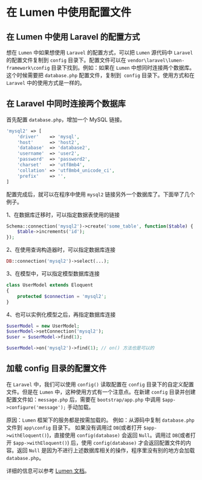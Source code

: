 # 在 Lumen 中使用配置文件

## 在 Lumen 中使用 Laravel 的配置方式

想在 `Lumen` 中如果想使用 `Laravel` 的配置方式，可以把 `Lumen` 源代码中 `Laravel` 的配置文件复制到 `config` 目录下。配置文件可以在 `vendor\laravel\lumen-framework\config` 目录下找到。例如：如果在 `Lumen` 中想同时连接两个数据库。这个时候需要把 `database.php` 配置文件，复制到` config` 目录下。使用方式和在 `Laravel` 中的使用方式是一样的。

## 在 Laravel 中同时连接两个数据库

首先配置 `database.php`，增加一个 MySQL 链接。

```php
'mysql2' => [
    'driver'    => 'mysql',
    'host'      => 'host2',
    'database'  => 'database2',
    'username'  => 'user2',
    'password'  => 'password2',
    'charset'   => 'utf8mb4',
    'collation' => 'utf8mb4_unicode_ci',
    'prefix'    => '',
]
```

配置完成后，就可以在程序中使用 `mysql2` 链接另外一个数据库了。下面举了几个例子。

1、在数据库迁移时，可以指定数据表使用的链接

```php
Schema::connection('mysql2')->create('some_table', function($table) {
    $table->increments('id');
});
```

2、在使用查询构造器时，可以指定数据库连接

```php
DB::connection('mysql2')->select(...);
```

3、在模型中，可以指定模型数据库连接

```php
class UserModel extends Eloquent
{
    protected $connection = 'mysql2';
}
```

4、也可以实例化模型之后，再指定数据库连接

```php
$userModel = new UserModel;
$userModel->setConnection('mysql2');
$user = $userModel->find(1);

$userModel->on('mysql2')->find(1); // on() 方法也是可以的
```

## 加载 config 目录的配置文件

在 `Laravel` 中，我们可以使用 `config()` 读取配置在 `config` 目录下的自定义配置文件。但是在 `Lumen` 中，这种使用方式有一个注意点。在新建 `config` 目录并创建配置文件如：`message.php` 后，需要在 `bootstrap/app.php` 中调用 `$app->configure('message');` 手动加载。

原因：`Lumen` 框架下的服务都是按需加载的。
例如：从源码中复制 `database.php` 文件到 `app\config` 目录下。
如果没有调用过 `DB`(或者打开 `$app->withEloquent()`)，直接使用 `config(database)` 会返回 `Null`。调用过 `DB`(或者打开 `$app->withEloquent()`) 后，使用 `config(database)` 才会返回配置文件的内容。返回 `Null` 是因为不进行上述数据库相关的操作，程序里没有别的地方会加载 `database.php`。

详细的信息可以参考 [Lumen 文档](https://learnku.com/docs/lumen/5.7/configuration/2403)。